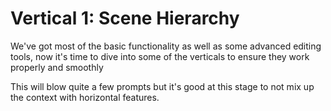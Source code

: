 # Vertical 1: Scene Hierarchy
We've got most of the basic functionality as well as some advanced editing tools, now it's time to dive into some of the verticals to ensure they work properly and smoothly

This will blow quite a few prompts but it's good at this stage to not mix up the context with horizontal features.